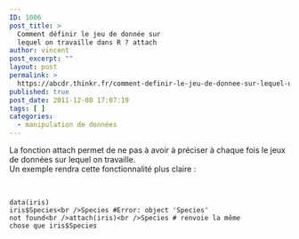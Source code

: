 ```yaml
---
ID: 1006
post_title: >
  Comment définir le jeu de donnée sur
  lequel on travaille dans R ? attach
author: vincent
post_excerpt: ""
layout: post
permalink: >
  https://abcdr.thinkr.fr/comment-definir-le-jeu-de-donnee-sur-lequel-on-travaille-dans-r-attach/
published: true
post_date: 2011-12-08 17:07:19
tags: [ ]
categories:
  - manipulation de données
---
```

La fonction attach permet de ne pas à avoir à préciser à chaque fois le jeux de données sur lequel on travaille.<br />Un exemple rendra cette fonctionnalité plus claire :<br /><br /> <pre><code><br />data(iris)<br />iris$Species<br />Species #Error: object 'Species' not found<br />attach(iris)<br />Species # renvoie la même chose que iris$Species <br /> </code></pre>